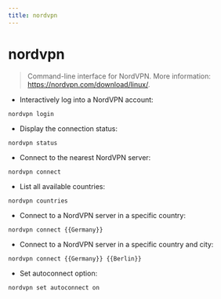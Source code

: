 ```yaml
---
title: nordvpn
---
```

# nordvpn

> Command-line interface for NordVPN.
> More information: <https://nordvpn.com/download/linux/>.

- Interactively log into a NordVPN account:

`nordvpn login`

- Display the connection status:

`nordvpn status`

- Connect to the nearest NordVPN server:

`nordvpn connect`

- List all available countries:

`nordvpn countries`

- Connect to a NordVPN server in a specific country:

`nordvpn connect {{Germany}}`

- Connect to a NordVPN server in a specific country and city:

`nordvpn connect {{Germany}} {{Berlin}}`

- Set autoconnect option:

`nordvpn set autoconnect on`
